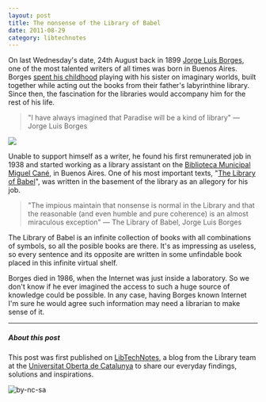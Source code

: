 ```yaml
---
layout: post
title: The nonsense of the Library of Babel
date: 2011-08-29
category: libtechnotes
---
```


On last Wednesday's date, 24th August back in 1899 [Jorge Luis Borges](http://en.wikipedia.org/wiki/Jorge_Luis_Borges), one of the most talented writers of all times was born in Buenos Aires. Borges [spent his childhood](http://www.sccs.swarthmore.edu/~pwillen1/lit/index3.htm) playing with his sister on imaginary worlds, built together while acting out the books from their father's labyrinthine library. Since then, the fascination for the libraries would accompany him for the rest of his life.

>"I have always imagined that Paradise will be a kind of library" — Jorge Luis Borges

[![](http://labs.biblioteca.uoc.edu/blog/wp-content/uploads/2011/08/doodle1_.jpg)](http://labs.biblioteca.uoc.edu/blog/wp-content/uploads/2011/08/doodle1_.jpg)

Unable to support himself as a writer, he found his first remunerated job in 1938 and started working as a library assistant on the [Biblioteca Municipal Miguel Cané](http://www.buenosaires.gob.ar/areas/cultura/patrimonio_historico_cultural/biblioteca_cane.php?menu_id=23518), in Buenos Aires. One of his most important texts, "[The Library of Babel](http://en.wikipedia.org/wiki/The_Library_of_Babel)", was written in the basement of the library as an allegory for his job.

>"The impious maintain that nonsense is normal in the Library and that the reasonable (and even humble and pure coherence) is an almost miraculous exception" — The Library of Babel, Jorge Luis Borges

The Library of Babel is an infinite collection of books with all combinations of symbols, so all the posible books are there. It's as impressing as useless, so every sentence and its opposite are written in some unfindable book placed in this infinite virtual shelf.

Borges died in 1986, when the Internet was just inside a laboratory. So we don't know if he ever imagined the access to such a huge source of knowledge could be possible. In any case, having Borges known Internet I'm sure he would agree such information may need a librarian to make sense of it.

---

##### About this post

This post was first published on [LibTechNotes](http://labs.biblioteca.uoc.edu/), a blog from the Library team at the [Universitat Oberta de Catalunya](http://www.uoc.edu/) to share our everyday findings, solutions and inspirations.

![by-nc-sa](http://i.creativecommons.org/l/by-nc-sa/3.0/88x31.png)